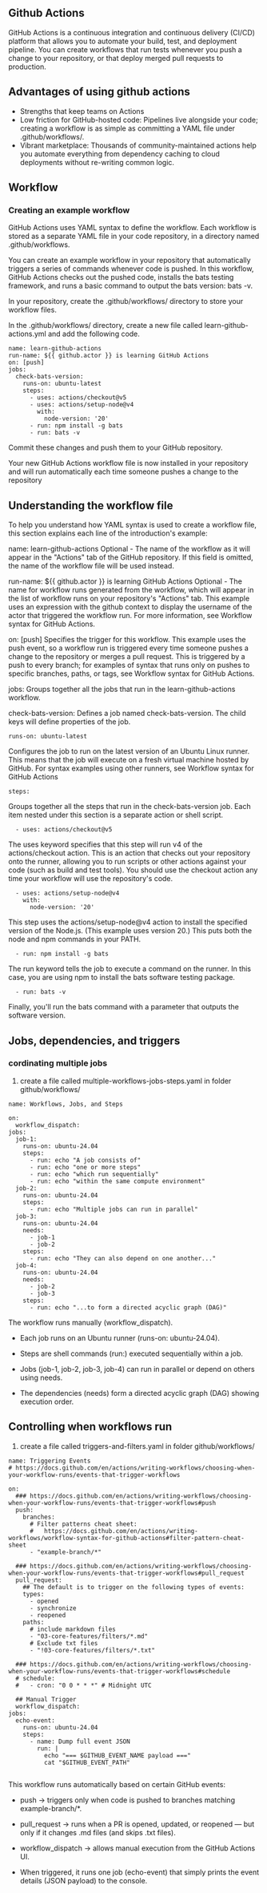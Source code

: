 ## Github Actions

GitHub Actions is a continuous integration and continuous delivery (CI/CD) platform that allows you to automate your build, test, and deployment pipeline. You can create workflows that run tests whenever you push a change to your repository, or that deploy merged pull requests to production.

## Advantages of using github actions
* Strengths that keep teams on Actions
* Low friction for GitHub-hosted code: Pipelines live alongside your code; creating a workflow is as simple as committing a YAML file under .github/workflows/.
* Vibrant marketplace: Thousands of community-maintained actions help you automate everything from dependency caching to cloud deployments without re-writing common logic.

## Workflow

### Creating an example workflow
GitHub Actions uses YAML syntax to define the workflow. Each workflow is stored as a separate YAML file in your code repository, in a directory named .github/workflows.

You can create an example workflow in your repository that automatically triggers a series of commands whenever code is pushed. In this workflow, GitHub Actions checks out the pushed code, installs the bats testing framework, and runs a basic command to output the bats version: bats -v.

In your repository, create the .github/workflows/ directory to store your workflow files.

In the .github/workflows/ directory, create a new file called learn-github-actions.yml and add the following code.
```
name: learn-github-actions
run-name: ${{ github.actor }} is learning GitHub Actions
on: [push]
jobs:
  check-bats-version:
    runs-on: ubuntu-latest
    steps:
      - uses: actions/checkout@v5
      - uses: actions/setup-node@v4
        with:
          node-version: '20'
      - run: npm install -g bats
      - run: bats -v

```


Commit these changes and push them to your GitHub repository.

Your new GitHub Actions workflow file is now installed in your repository and will run automatically each time someone pushes a change to the repository



## Understanding the workflow file


To help you understand how YAML syntax is used to create a workflow file, this section explains each line of the introduction's example:


name: learn-github-actions
Optional - The name of the workflow as it will appear in the "Actions" tab of the GitHub repository. If this field is omitted, the name of the workflow file will be used instead.

run-name: ${{ github.actor }} is learning GitHub Actions
Optional - The name for workflow runs generated from the workflow, which will appear in the list of workflow runs on your repository's "Actions" tab. This example uses an expression with the github context to display the username of the actor that triggered the workflow run. For more information, see Workflow syntax for GitHub Actions.

on: [push]
Specifies the trigger for this workflow. This example uses the push event, so a workflow run is triggered every time someone pushes a change to the repository or merges a pull request. This is triggered by a push to every branch; for examples of syntax that runs only on pushes to specific branches, paths, or tags, see Workflow syntax for GitHub Actions.

jobs:
Groups together all the jobs that run in the learn-github-actions workflow.

  check-bats-version:
Defines a job named check-bats-version. The child keys will define properties of the job.

    runs-on: ubuntu-latest
Configures the job to run on the latest version of an Ubuntu Linux runner. This means that the job will execute on a fresh virtual machine hosted by GitHub. For syntax examples using other runners, see Workflow syntax for GitHub Actions

    steps:
Groups together all the steps that run in the check-bats-version job. Each item nested under this section is a separate action or shell script.

      - uses: actions/checkout@v5
The uses keyword specifies that this step will run v4 of the actions/checkout action. This is an action that checks out your repository onto the runner, allowing you to run scripts or other actions against your code (such as build and test tools). You should use the checkout action any time your workflow will use the repository's code.

      - uses: actions/setup-node@v4
        with:
          node-version: '20'
This step uses the actions/setup-node@v4 action to install the specified version of the Node.js. (This example uses version 20.) This puts both the node and npm commands in your PATH.

      - run: npm install -g bats
The run keyword tells the job to execute a command on the runner. In this case, you are using npm to install the bats software testing package.

      - run: bats -v
Finally, you'll run the bats command with a parameter that outputs the software version.

## Jobs, dependencies, and triggers

### cordinating multiple jobs

1. create a file called  multiple-workflows-jobs-steps.yaml in folder github/workflows/

```
name: Workflows, Jobs, and Steps

on:
  workflow_dispatch:
jobs:
  job-1:
    runs-on: ubuntu-24.04
    steps:
      - run: echo "A job consists of"
      - run: echo "one or more steps"
      - run: echo "which run sequentially"
      - run: echo "within the same compute environment"
  job-2:
    runs-on: ubuntu-24.04
    steps:
      - run: echo "Multiple jobs can run in parallel"
  job-3:
    runs-on: ubuntu-24.04
    needs:
      - job-1
      - job-2
    steps:
      - run: echo "They can also depend on one another..."
  job-4:
    runs-on: ubuntu-24.04
    needs:
      - job-2
      - job-3
    steps:
      - run: echo "...to form a directed acyclic graph (DAG)"
```

The workflow runs manually (workflow_dispatch).

* Each job runs on an Ubuntu runner (runs-on: ubuntu-24.04).

* Steps are shell commands (run:) executed sequentially within a job.

* Jobs (job-1, job-2, job-3, job-4) can run in parallel or depend on others using needs.

* The dependencies (needs) form a directed acyclic graph (DAG) showing execution order.

## Controlling when workflows run

1. create a file called  triggers-and-filters.yaml in folder github/workflows/


```
name: Triggering Events
# https://docs.github.com/en/actions/writing-workflows/choosing-when-your-workflow-runs/events-that-trigger-workflows

on:
  ### https://docs.github.com/en/actions/writing-workflows/choosing-when-your-workflow-runs/events-that-trigger-workflows#push
  push:
    branches:
      # Filter patterns cheat sheet:
      #   https://docs.github.com/en/actions/writing-workflows/workflow-syntax-for-github-actions#filter-pattern-cheat-sheet
      - "example-branch/*"

  ### https://docs.github.com/en/actions/writing-workflows/choosing-when-your-workflow-runs/events-that-trigger-workflows#pull_request
  pull_request:
    ## The default is to trigger on the following types of events:
    types:
      - opened
      - synchronize
      - reopened
    paths:
      # include markdown files
      - "03-core-features/filters/*.md"
      # Exclude txt files
      - "!03-core-features/filters/*.txt"

  ### https://docs.github.com/en/actions/writing-workflows/choosing-when-your-workflow-runs/events-that-trigger-workflows#schedule
  # schedule:
  #   - cron: "0 0 * * *" # Midnight UTC

  ## Manual Trigger
  workflow_dispatch:
jobs:
  echo-event:
    runs-on: ubuntu-24.04
    steps:
      - name: Dump full event JSON
        run: |
          echo "=== $GITHUB_EVENT_NAME payload ==="
          cat "$GITHUB_EVENT_PATH"


```

This workflow runs automatically based on certain GitHub events:

* push → triggers only when code is pushed to branches matching example-branch/*.

* pull_request → runs when a PR is opened, updated, or reopened — but only if it changes .md files (and skips .txt files).

* workflow_dispatch → allows manual execution from the GitHub Actions UI.

* When triggered, it runs one job (echo-event) that simply prints the event details (JSON payload) to the console.






